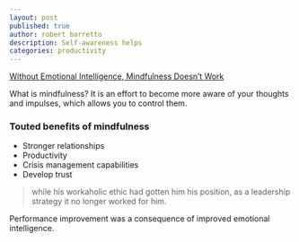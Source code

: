 ```yaml
---
layout: post
published: true
author: robert barretto
description: Self-awareness helps
categories: productivity
---
```


[Without Emotional Intelligence, Mindfulness Doesn’t Work](https://hbr.org/2017/09/sgc-what-really-makes-mindfulness-work)

What is mindfulness?  It is an effort to become more aware of your thoughts and impulses, which allows you to control them.

### Touted benefits of mindfulness
- Stronger relationships
- Productivity
- Crisis management capabilities
- Develop trust

> while his workaholic ethic had gotten him his position, as a leadership strategy it no longer worked for him.

Performance improvement was a consequence of improved emotional intelligence.
